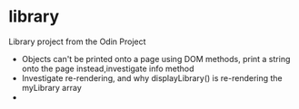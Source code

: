 # library
Library project from the Odin Project 

- Objects can't be printed onto a page using DOM methods, print a string onto the page instead,investigate info method 
- Investigate re-rendering, and why displayLibrary() is re-rendering the myLibrary array
-
